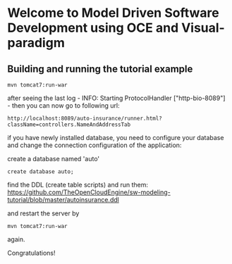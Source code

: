# Welcome to Model Driven Software Development using OCE and Visual-paradigm 

## Building and running the tutorial example

```
mvn tomcat7:run-war
```

after seeing the last log - INFO: Starting ProtocolHandler ["http-bio-8089"] - then you can now go to following url:

```
http://localhost:8089/auto-insurance/runner.html?className=controllers.NameAndAddressTab
```

if you have newly installed database, you need to configure your database and change the connection configuration of the application:

create a database named 'auto'
```
create database auto;
```
find the DDL (create table scripts) and run them: https://github.com/TheOpenCloudEngine/sw-modeling-tutorial/blob/master/autoinsurance.ddl

and restart the server by

```
mvn tomcat7:run-war
```
again.


Congratulations!
